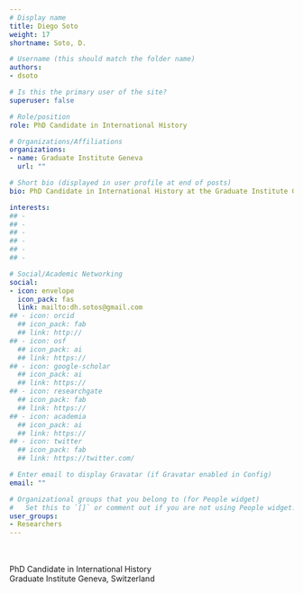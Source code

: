 ```yaml
---
# Display name
title: Diego Soto
weight: 17
shortname: Soto, D.

# Username (this should match the folder name)
authors:
- dsoto

# Is this the primary user of the site?
superuser: false

# Role/position
role: PhD Candidate in International History

# Organizations/Affiliations
organizations:
- name: Graduate Institute Geneva
  url: ""

# Short bio (displayed in user profile at end of posts)
bio: PhD Candidate in International History at the Graduate Institute Geneva, Switzerland.

interests:
## - 
## - 
## - 
## - 
## - 
## - 

# Social/Academic Networking
social:
- icon: envelope
  icon_pack: fas
  link: mailto:dh.sotos@gmail.com
## - icon: orcid
  ## icon_pack: fab
  ## link: http://
## - icon: osf
  ## icon_pack: ai
  ## link: https://
## - icon: google-scholar
  ## icon_pack: ai
  ## link: https://
## - icon: researchgate
  ## icon_pack: fab
  ## link: https://
## - icon: academia
  ## icon_pack: ai
  ## link: https://
## - icon: twitter
  ## icon_pack: fab
  ## link: https://twitter.com/

# Enter email to display Gravatar (if Gravatar enabled in Config)
email: ""

# Organizational groups that you belong to (for People widget)
#   Set this to `[]` or comment out if you are not using People widget.
user_groups:
- Researchers
---
```


\
\
PhD Candidate in International History \
Graduate Institute Geneva, Switzerland

